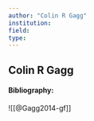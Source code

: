 ```yaml
---
author: "Colin R Gagg"
institution:
field:
type:
---
```


## Colin R Gagg
#### Bibliography:

![[@Gagg2014-gf]]